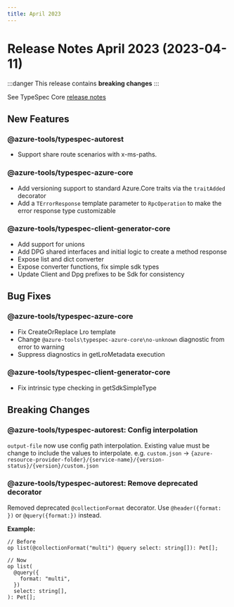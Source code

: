 ```yaml
---
title: April 2023
---
```


# Release Notes April 2023 (2023-04-11)

:::danger
This release contains **breaking changes**
:::

See TypeSpec Core [release notes](https://typespec.io/docs/release-notes/release-2023-04-11)

## New Features

### @azure-tools/typespec-autorest

- Support share route scenarios with x-ms-paths.

### @azure-tools/typespec-azure-core

- Add versioning support to standard Azure.Core traits via the `traitAdded` decorator
- Add a `TErrorResponse` template parameter to `RpcOperation` to make the error response type customizable

### @azure-tools/typespec-client-generator-core

- Add support for unions
- Add DPG shared interfaces and initial logic to create a method response
- Expose list and dict converter
- Expose converter functions, fix simple sdk types
- Update Client and Dpg prefixes to be Sdk for consistency

## Bug Fixes

### @azure-tools/typespec-azure-core

- Fix CreateOrReplace Lro template
- Change `@azure-tools\typespec-azure-core\no-unknown` diagnostic from error to warning
- Suppress diagnostics in getLroMetadata execution

### @azure-tools/typespec-client-generator-core

- Fix intrinsic type checking in getSdkSimpleType

## Breaking Changes

### @azure-tools/typespec-autorest: Config interpolation

`output-file` now use config path interpolation. Existing value must be change to include the values to interpolate. e.g. `custom.json` -> `{azure-resource-provider-folder}/{service-name}/{version-status}/{version}/custom.json`

### @azure-tools/typespec-autorest: Remove deprecated decorator

Removed deprecated `@collectionFormat` decorator. Use `@header({format: })` or `@query({format:})` instead.

**Example:**

```tsp
// Before
op list(@collectionFormat("multi") @query select: string[]): Pet[];

// Now
op list(
  @query({
    format: "multi",
  })
  select: string[],
): Pet[];
```
